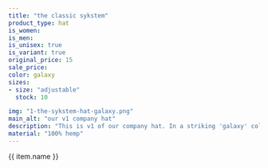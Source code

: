 ```yaml
---
title: "the classic sykstem"
product_type: hat
is_women: 
is_men: 
is_unisex: true
is_variant: true
original_price: 15
sale_price:
color: galaxy
sizes:
- size: "adjustable"
  stock: 10

img: "1-the-sykstem-hat-galaxy.png"
main_alt: "our v1 company hat"
description: "This is v1 of our company hat. In a striking 'galaxy' colorway."
material: "100% hemp"
---
```


{{ item.name }}